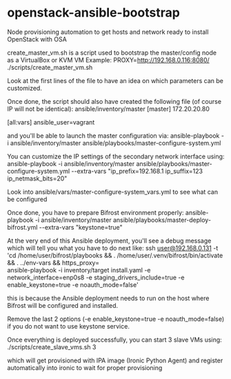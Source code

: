 # openstack-ansible-bootstrap
Node provisioning automation to get hosts and network ready to install OpenStack with OSA

create_master_vm.sh is a script used to bootstrap the master/config node as a VirtualBox or KVM VM
Example:
PROXY=http://192.168.0.116:8080/ ./scripts/create_master_vm.sh

Look at the first lines of the file to have an idea on which parameters can be customized.

Once done, the script should also have created the following file (of course IP will not be identical):
ansible/inventory/master
[master]
172.20.20.80

[all:vars]
ansible_user=vagrant

and you'll be able to launch the master configuration via:
ansible-playbook -i ansible/inventory/master ansible/playbooks/master-configure-system.yml

You can customize the IP settings of the secondary network interface using:
ansible-playbook -i ansible/inventory/master ansible/playbooks/master-configure-system.yml --extra-vars "ip_prefix=192.168.1 ip_suffix=123 ip_netmask_bits=20"

Look into ansible/vars/master-configure-system_vars.yml to see what can be configured

Once done, you have to prepare Bifrost environment properly:
ansible-playbook -i ansible/inventory/master ansible/playbooks/master-deploy-bifrost.yml --extra-vars "keystone=true"

At the very end of this Ansible deployment, you'll see a debug message which will tell you what you have to do next like:
ssh user@192.168.0.131 -t 'cd /home/user/bifrost/playbooks && . /home/user/.venv/bifrost/bin/activate && . ../env-vars && https_proxy= \
	ansible-playbook -i inventory/target install.yaml -e network_interface=enp0s8 -e staging_drivers_include=true -e enable_keystone=true -e noauth_mode=false'

this is because the Ansible deployment needs to run on the host where Bifrost will be configured and installed.

Remove the last 2 options (-e enable_keystone=true -e noauth_mode=false) if you do not want to use keystone service.

Once everything is deployed successfully, you can start 3 slave VMs using:
./scripts/create_slave_vms.sh 3

which will get provisioned with IPA image (Ironic Python Agent) and register automatically into ironic to wait for proper provisioning
